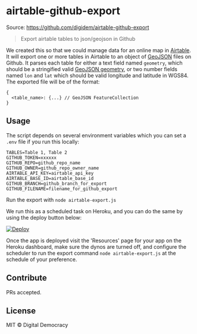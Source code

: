 # airtable-github-export
Source:
https://github.com/digidem/airtable-github-export

> Export airtable tables to json/geojson in Github

We created this so that we could manage data for an online map in [Airtable](https://airtable.com/). It will export one or more tables in Airtable to an object of [GeoJSON](http://geojson.org/) files on Github. It parses each table for either a text field named `geometry`, which should be a stringified valid [GeoJSON geometry](https://tools.ietf.org/html/rfc7946#section-3.1), or two number fields named `lon` and `lat` which should be valid longitude and latitude in WGS84. The exported file will be of the format:

```
{
  <table_name>: {...} // GeoJSON FeatureCollection
}
```

## Usage

The script depends on several environment variables which you can set a `.env` file if you run this locally:

```
TABLES=Table 1, Table 2
GITHUB_TOKEN=xxxxxx
GITHUB_REPO=github_repo_name
GITHUB_OWNER=github_repo_owner_name
AIRTABLE_API_KEY=airtable_api_key
AIRTABLE_BASE_ID=airtable_base_id
GITHUB_BRANCH=github_branch_for_export
GITHUB_FILENAME=filename_for_github_export
```

Run the export with `node airtable-export.js`

We run this as a scheduled task on Heroku, and you can do the same by using the deploy button below:

[![Deploy](https://www.herokucdn.com/deploy/button.svg)](https://heroku.com/deploy)

Once the app is deployed visit the 'Resources' page for your app on the Heroku dashboard, make sure the dynos are turned off, and configure the scheduler to run the export command `node airtable-export.js` at the schedule of your preference.

## Contribute

PRs accepted.

## License

MIT © Digital Democracy
